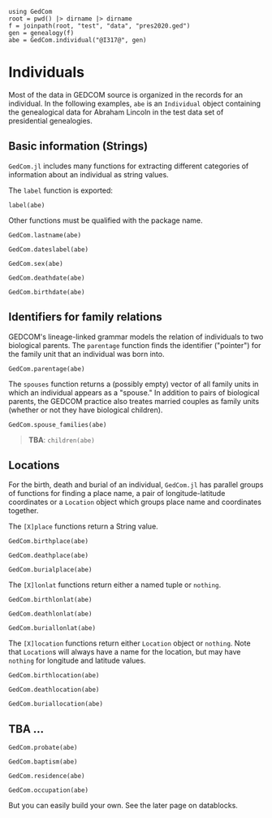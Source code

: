 ```@setup indis
using GedCom
root = pwd() |> dirname |> dirname
f = joinpath(root, "test", "data", "pres2020.ged")
gen = genealogy(f)
abe = GedCom.individual("@I317@", gen)
```

# Individuals

Most of the data in GEDCOM source is organized in the records for an individual.  In the following examples, `abe` is an `Individual` object containing the genealogical data for Abraham Lincoln in the test data set of presidential genealogies.



## Basic information (Strings)

`GedCom.jl` includes many functions for extracting different categories of information about an individual as string values.

The `label` function is exported:

```@example indis
label(abe)
```

Other functions must be qualified with the package name.


```@example indis
GedCom.lastname(abe)
```
```@example indis
GedCom.dateslabel(abe)
```
```@example indis
GedCom.sex(abe)
```
```@example indis
GedCom.deathdate(abe)
```
```@example indis
GedCom.birthdate(abe)
```

## Identifiers for family relations

GEDCOM's lineage-linked grammar models the relation of individuals to two biological parents.  The `parentage` function finds the identifier ("pointer") for the family unit that an individual was born into.

```@example indis
GedCom.parentage(abe)
```


The `spouses` function returns a (possibly empty) vector of all family units in which an individual appears as a "spouse."  In addition to pairs of biological parents, the GEDCOM practice also treates married couples as family units (whether or not they have biological children).

```@example indis
GedCom.spouse_families(abe)
```

> **TBA**: `children(abe)`

## Locations

For the birth, death and burial of an individual, `GedCom.jl` has parallel groups of functions for finding a place name, a pair of longitude-latitude coordinates or a `Location` object which groups place name and coordinates together.

The `[X]place` functions return a String value.

```@example indis
GedCom.birthplace(abe)
```
```@example indis
GedCom.deathplace(abe)
```
```@example indis
GedCom.burialplace(abe)
```

The `[X]lonlat` functions return either a named tuple or `nothing`.

```@example indis
GedCom.birthlonlat(abe)
```
```@example indis
GedCom.deathlonlat(abe)
```
```@example indis
GedCom.buriallonlat(abe)
```

The `[X]location` functions return either `Location` object or `nothing`.  Note that `Location`s will always have a name for the location, but may have `nothing` for longitude and latitude values.


```@example indis
GedCom.birthlocation(abe)
```


```@example indis
GedCom.deathlocation(abe)
```

```@example indis
GedCom.buriallocation(abe)
```

## TBA ...

```@example indis
GedCom.probate(abe)
```
```@example indis
GedCom.baptism(abe)
```
```@example indis
GedCom.residence(abe)
```
```@example indis
GedCom.occupation(abe)
```

But you can easily build your own.  See the later page on datablocks.